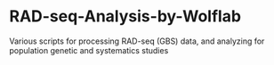 # RAD-seq-Analysis-by-Wolflab
Various scripts for processing RAD-seq (GBS) data, and analyzing for population genetic and systematics studies
